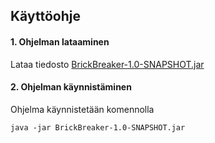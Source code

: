 ## Käyttöohje ##

#### 1. Ohjelman lataaminen ####
Lataa tiedosto [BrickBreaker-1.0-SNAPSHOT.jar](https://github.com/danieladasilva/otm-harjoitustyo/releases/tag/viikko7)

#### 2. Ohjelman käynnistäminen ####

Ohjelma käynnistetään komennolla 
```
java -jar BrickBreaker-1.0-SNAPSHOT.jar
```
